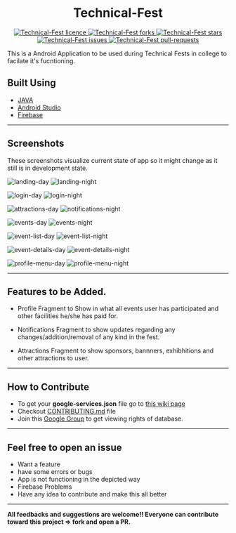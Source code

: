 <h1 align = center>Technical-Fest</h1>

<p align="center">
<a href="https://github.com/IIITDMJ-OPEN-SOURCE/Technical-Fest/blob/master/LICENSE.txt" target="blank">
<img src="https://img.shields.io/github/license/IIITDMJ-OPEN-SOURCE/Technical-Fest?style=flat-square" alt="Technical-Fest licence" />
</a>
<a href="https://github.com/IIITDMJ-OPEN-SOURCE/Technical-Fest/fork" target="blank">
<img src="https://img.shields.io/github/forks/IIITDMJ-OPEN-SOURCE/Technical-Fest?style=flat-square" alt="Technical-Fest forks"/>
</a>
<a href="https://github.com/IIITDMJ-OPEN-SOURCE/Technical-Fest/stargazers" target="blank">
<img src="https://img.shields.io/github/stars/IIITDMJ-OPEN-SOURCE/Technical-Fest?style=flat-square" alt="Technical-Fest stars"/>
</a>
<a href="https://github.com/IIITDMJ-OPEN-SOURCE/Technical-Fest/issues" target="blank">
<img src="https://img.shields.io/github/issues/IIITDMJ-OPEN-SOURCE/Technical-Fest?style=flat-square" alt="Technical-Fest issues"/>
</a>
<a href="https://github.com/IIITDMJ-OPEN-SOURCE/Technical-Fest/pulls" target="blank">
<img src="https://img.shields.io/github/issues-pr/IIITDMJ-OPEN-SOURCE/Technical-Fest?style=flat-square" alt="Technical-Fest pull-requests"/>
</a>
</p>

This is a Android Application to be used during Technical Fests in college to facilate it's fucntioning.

## Built Using
- [JAVA](https://www.oracle.com/java/)
- [Android Studio](https://developer.android.com/studio)
- [Firebase](https://firebase.google.com)

---
## Screenshots
These screenshots visualize current state of app so it might change as it still is in development state.

![landing-day](/screenshots/day/landing.png)
![landing-night](/screenshots/night/landing.png)


![login-day](/screenshots/day/login.png)
![login-night](/screenshots/night/login.png)


![attractions-day](/screenshots/day/attractions.png)
![notifications-night](/screenshots/night/notifications.png)


![events-day](/screenshots/day/events.png)
![events-night](/screenshots/night/events.png)


![event-list-day](/screenshots/day/event-list.png)
![event-list-night](/screenshots/night/event-list.png)


![event-details-day](/screenshots/day/event-details.png)
![event-details-night](/screenshots/night/event-details.png)


![profile-menu-day](/screenshots/day/profile-menu.png)
![profile-menu-night](/screenshots/night/profile-menu.png)

---
## Features to be Added.
- Profile Fragment to Show in what all events user has participated and other facilities he/she has paid for.

- Notifications Fragment to show updates regarding any changes/addition/removal of any kind in the fest.

- Attractions Fragment to show sponsors, bannners, exhibhitions and other attractions to user.


---
## How to Contribute
- To get your **google-services.json** file go to [this wiki page](https://github.com/IIITDMJ-OPEN-SOURCE/Technical-Fest/wiki/How-to-generate-the-google-services.json-file-and-Integrate-it-with-the-App.)
- Checkout [CONTRIBUTING.md](CONTRIBUTING.md) file
- Join this [Google Group](https://groups.google.com/g/fossc-iiitdmj-public) to get viewing rights of database.

---
## Feel free to open an issue
- Want a feature 
- have some errors or bugs
- App is not functioning in the depicted way
- Firebase Problems
- Have any idea to contribute and make this all better

---
**All feedbacks and suggestions are welcome!! Everyone can contribute toward this project => fork and open a PR.**